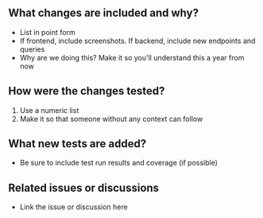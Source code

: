 ## What changes are included and why?

- List in point form
- If frontend, include screenshots. If backend, include new endpoints and queries
- Why are we doing this? Make it so you'll understand this a year from now

## How were the changes tested?

1. Use a numeric list
2. Make it so that someone without any context can follow

## What new tests are added?

- Be sure to include test run results and coverage (if possible)

## Related issues or discussions

- Link the issue or discussion here

